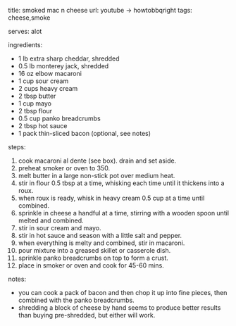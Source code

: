 title: smoked mac n cheese
url:   youtube -> howtobbqright
tags:  cheese,smoke

serves: alot

ingredients:
- 1 lb extra sharp cheddar, shredded
- 0.5 lb monterey jack, shredded
- 16 oz elbow macaroni
- 1 cup sour cream
- 2 cups heavy cream
- 2 tbsp butter
- 1 cup mayo
- 2 tbsp flour
- 0.5 cup panko breadcrumbs
- 2 tbsp hot sauce
- 1 pack thin-sliced bacon (optional, see notes)

steps:
1.  cook macaroni al dente (see box).  drain and set aside.
2.  preheat smoker or oven to 350.
3.  melt butter in a large non-stick pot over medium heat.
4.  stir in flour 0.5 tbsp at a time, whisking each time until it thickens into a roux.
5.  when roux is ready, whisk in heavy cream 0.5 cup at a time until combined.
6.  sprinkle in cheese a handful at a time, stirring with a wooden spoon until melted and combined.
7.  stir in sour cream and mayo.
8.  stir in hot sauce and season with a little salt and pepper.
9.  when everything is melty and combined, stir in macaroni.
10. pour mixture into a greased skillet or casserole dish.
11. sprinkle panko breadcrumbs on top to form a crust.
12. place in smoker or oven and cook for 45-60 mins.

notes:
- you can cook a pack of bacon and then chop it up into fine pieces, then combined with the panko breadcrumbs.
- shredding a block of cheese by hand seems to produce better results than buying pre-shredded, but either will work.

